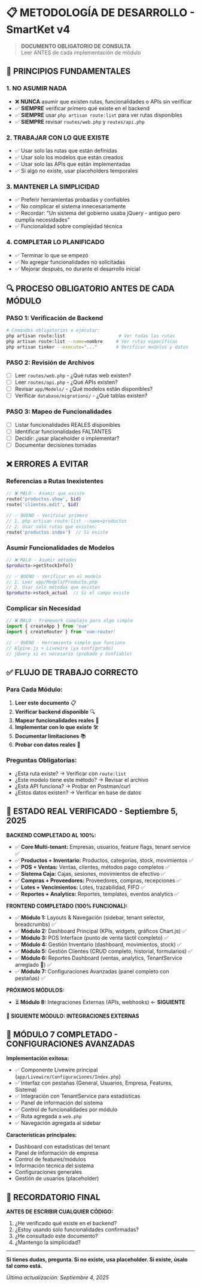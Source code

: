 # 📋 METODOLOGÍA DE DESARROLLO - SmartKet v4

> **DOCUMENTO OBLIGATORIO DE CONSULTA**  
> Leer ANTES de cada implementación de módulo

## 🚨 PRINCIPIOS FUNDAMENTALES

### 1. **NO ASUMIR NADA**
- ❌ **NUNCA** asumir que existen rutas, funcionalidades o APIs sin verificar
- ✅ **SIEMPRE** verificar primero qué existe en el backend
- ✅ **SIEMPRE** usar `php artisan route:list` para ver rutas disponibles
- ✅ **SIEMPRE** revisar `routes/web.php` y `routes/api.php`

### 2. **TRABAJAR CON LO QUE EXISTE**
- ✅ Usar solo las rutas que están definidas
- ✅ Usar solo los modelos que están creados
- ✅ Usar solo las APIs que están implementadas
- ✅ Si algo no existe, usar placeholders temporales

### 3. **MANTENER LA SIMPLICIDAD**
- ✅ Preferir herramientas probadas y confiables
- ✅ No complicar el sistema innecesariamente
- ✅ Recordar: "Un sistema del gobierno usaba jQuery - antiguo pero cumplía necesidades"
- ✅ Funcionalidad sobre complejidad técnica

### 4. **COMPLETAR LO PLANIFICADO**
- ✅ Terminar lo que se empezó
- ✅ No agregar funcionalidades no solicitadas
- ✅ Mejorar después, no durante el desarrollo inicial

## 🔍 PROCESO OBLIGATORIO ANTES DE CADA MÓDULO

### PASO 1: Verificación de Backend
```bash
# Comandos obligatorios a ejecutar:
php artisan route:list                    # Ver todas las rutas
php artisan route:list --name=nombre     # Ver rutas específicas
php artisan tinker --execute="..."       # Verificar modelos y datos
```

### PASO 2: Revisión de Archivos
- [ ] Leer `routes/web.php` - ¿Qué rutas web existen?
- [ ] Leer `routes/api.php` - ¿Qué APIs existen?  
- [ ] Revisar `app/Models/` - ¿Qué modelos están disponibles?
- [ ] Verificar `database/migrations/` - ¿Qué tablas existen?

### PASO 3: Mapeo de Funcionalidades
- [ ] Listar funcionalidades REALES disponibles
- [ ] Identificar funcionalidades FALTANTES
- [ ] Decidir: ¿usar placeholder o implementar?
- [ ] Documentar decisiones tomadas

## ❌ ERRORES A EVITAR

### Referencias a Rutas Inexistentes
```php
// ❌ MALO - Asumir que existe
route('productos.show', $id)
route('clientes.edit', $id)

// ✅ BUENO - Verificar primero
// 1. php artisan route:list --name=productos
// 2. Usar solo rutas que existen:
route('productos.index')  // Si existe
```

### Asumir Funcionalidades de Modelos
```php
// ❌ MALO - Asumir métodos
$producto->getStockInfo()

// ✅ BUENO - Verificar en el modelo
// 1. Leer app/Models/Producto.php
// 2. Usar solo métodos que existen
$producto->stock_actual  // Si el campo existe
```

### Complicar sin Necesidad
```javascript
// ❌ MALO - Framework complejo para algo simple
import { createApp } from 'vue'
import { createRouter } from 'vue-router'

// ✅ BUENO - Herramienta simple que funciona
// Alpine.js + Livewire (ya configurado)
// jQuery si es necesario (probado y confiable)
```

## ✅ FLUJO DE TRABAJO CORRECTO

### Para Cada Módulo:

1. **Leer este documento** 📋
2. **Verificar backend disponible** 🔍
3. **Mapear funcionalidades reales** 📝
4. **Implementar con lo que existe** 🛠️
5. **Documentar limitaciones** 📚
6. **Probar con datos reales** 🧪

### Preguntas Obligatorias:
- ¿Esta ruta existe? → Verificar con `route:list`
- ¿Este modelo tiene este método? → Revisar el archivo
- ¿Esta API funciona? → Probar en Postman/curl
- ¿Estos datos existen? → Verificar en base de datos

## 🎯 ESTADO REAL VERIFICADO - Septiembre 5, 2025

**BACKEND COMPLETADO AL 100%:**
- ✅ **Core Multi-tenant:** Empresas, usuarios, feature flags, tenant service ✅
- ✅ **Productos + Inventario:** Productos, categorías, stock, movimientos ✅
- ✅ **POS + Ventas:** Ventas, clientes, métodos pago completos ✅
- ✅ **Sistema Caja:** Cajas, sesiones, movimientos de efectivo ✅
- ✅ **Compras + Proveedores:** Proveedores, compras, recepciones ✅
- ✅ **Lotes + Vencimientos:** Lotes, trazabilidad, FIFO ✅
- ✅ **Reportes + Analytics:** Reportes, templates, eventos analytics ✅

**FRONTEND COMPLETADO (100% FUNCIONAL):**
- ✅ **Módulo 1:** Layouts & Navegación (sidebar, tenant selector, breadcrumbs) ✅
- ✅ **Módulo 2:** Dashboard Principal (KPIs, widgets, gráficos Chart.js) ✅
- ✅ **Módulo 3:** POS Interface (punto de venta táctil completo) ✅
- ✅ **Módulo 4:** Gestión Inventario (dashboard, movimientos, stock) ✅
- ✅ **Módulo 5:** Gestión Clientes (CRUD completo, historial, formularios) ✅
- ✅ **Módulo 6:** Reportes Dashboard (ventas, analytics, TenantService arreglado 🎉) ✅
- ✅ **Módulo 7:** Configuraciones Avanzadas (panel completo con pestañas) ✅

**PRÓXIMOS MÓDULOS:**
- ⏳ **Módulo 8:** Integraciones Externas (APIs, webhooks) ← **SIGUIENTE**

**🎯 SIGUIENTE MÓDULO: INTEGRACIONES EXTERNAS**

## 🎉 MÓDULO 7 COMPLETADO - CONFIGURACIONES AVANZADAS

**Implementación exitosa:**
- ✅ Componente Livewire principal (`app/Livewire/Configuraciones/Index.php`)
- ✅ Interfaz con pestañas (General, Usuarios, Empresa, Features, Sistema)  
- ✅ Integración con TenantService para estadísticas
- ✅ Panel de información del sistema
- ✅ Control de funcionalidades por módulo
- ✅ Ruta agregada a `web.php`
- ✅ Navegación agregada al sidebar

**Características principales:**
- Dashboard con estadísticas del tenant
- Panel de información de empresa
- Control de features/módulos
- Información técnica del sistema
- Configuraciones generales
- Gestión de usuarios (placeholder)

## 🚨 RECORDATORIO FINAL

**ANTES DE ESCRIBIR CUALQUIER CÓDIGO:**
1. ¿He verificado qué existe en el backend?
2. ¿Estoy usando solo funcionalidades confirmadas?
3. ¿He consultado este documento?
4. ¿Mantengo la simplicidad?

---

**Si tienes dudas, pregunta. Si no existe, usa placeholder. Si existe, úsalo tal como está.**

*Última actualización: Septiembre 4, 2025*
